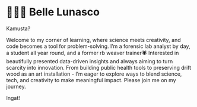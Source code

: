 # 👩🏽‍🔬 Belle Lunasco

Kamusta? 

Welcome to my corner of learning, where science meets creativity, and code becomes a tool for problem-solving. I’m a forensic lab analyst by day, a student all year round,  and a former rb weaver trainer🕷️ Interested in beautifully presented data-driven insights and always aiming to turn scarcity into innovation. From building public health tools to preserving drift wood as an art installation -  I’m eager to explore ways to blend science, tech, and creativity to make meaningful impact. Please join me on my journey. 

Ingat!

